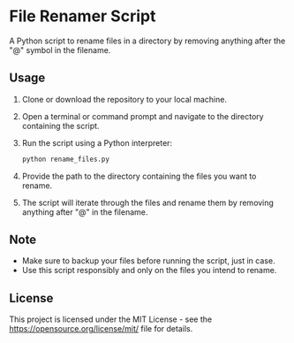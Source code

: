 # File Renamer Script

A Python script to rename files in a directory by removing anything after the "@" symbol in the filename.

## Usage

1. Clone or download the repository to your local machine.

2. Open a terminal or command prompt and navigate to the directory containing the script.

3. Run the script using a Python interpreter:
   
   ```bash
   python rename_files.py
   ```

4. Provide the path to the directory containing the files you want to rename.

5. The script will iterate through the files and rename them by removing anything after "@" in the filename.

## Note

- Make sure to backup your files before running the script, just in case.
- Use this script responsibly and only on the files you intend to rename.

## License

This project is licensed under the MIT License - see the https://opensource.org/license/mit/ file for details.

